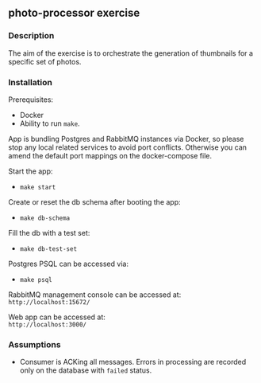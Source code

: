 ## photo-processor exercise

### Description

The aim of the exercise is to orchestrate the generation of thumbnails for a specific set of photos.

### Installation

Prerequisites:  
- Docker  
- Ability to run `make`.

App is bundling Postgres and RabbitMQ instances via Docker, so please stop any local related services to avoid port conflicts. Otherwise you can amend the default port mappings on the docker-compose file.

Start the app:
- `make start`

Create or reset the db schema after booting the app:  
- `make db-schema`

Fill the db with a test set:
- `make db-test-set`

Postgres PSQL can be accessed via:
- `make psql`

RabbitMQ management console can be accessed at:  
`http://localhost:15672/`  

Web app can be accessed at:  
`http://localhost:3000/`  

### Assumptions

- Consumer is ACKing all messages. Errors in processing are recorded only on the database with `failed` status.
